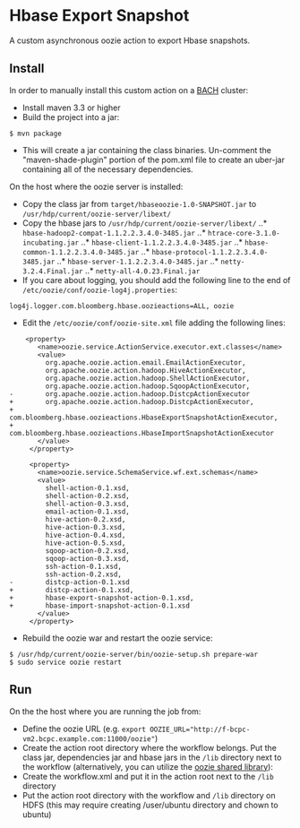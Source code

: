 # Hbase Export Snapshot
A custom asynchronous oozie action to export Hbase snapshots.

## Install
In order to manually install this custom action on a
[BACH](https://github.com/bloomberg/chef-bach) cluster:
- Install maven 3.3 or higher
- Build the project into a jar:
```
$ mvn package
```
- This will create a jar containing the class binaries. Un-comment the "maven-shade-plugin" portion of the pom.xml file to create an uber-jar containing all of the necessary dependencies.

On the host where the oozie server is installed:
- Copy the class jar from `target/hbaseoozie-1.0-SNAPSHOT.jar` to `/usr/hdp/current/oozie-server/libext/`
- Copy the hbase jars to `/usr/hdp/current/oozie-server/libext/`
..* `hbase-hadoop2-compat-1.1.2.2.3.4.0-3485.jar`
..* `htrace-core-3.1.0-incubating.jar`
..* `hbase-client-1.1.2.2.3.4.0-3485.jar`
..* `hbase-common-1.1.2.2.3.4.0-3485.jar`
..* `hbase-protocol-1.1.2.2.3.4.0-3485.jar`
..* `hbase-server-1.1.2.2.3.4.0-3485.jar`
..* `netty-3.2.4.Final.jar`
..* `netty-all-4.0.23.Final.jar`
- If you care about logging, you should add the following line to the end of `/etc/oozie/conf/oozie-log4j.properties`:
```
log4j.logger.com.bloomberg.hbase.oozieactions=ALL, oozie
```
- Edit the `/etc/oozie/conf/oozie-site.xml` file adding the following lines:
```
    <property>
       <name>oozie.service.ActionService.executor.ext.classes</name>
       <value>
         org.apache.oozie.action.email.EmailActionExecutor,
         org.apache.oozie.action.hadoop.HiveActionExecutor,
         org.apache.oozie.action.hadoop.ShellActionExecutor,
         org.apache.oozie.action.hadoop.SqoopActionExecutor,
-        org.apache.oozie.action.hadoop.DistcpActionExecutor
+        org.apache.oozie.action.hadoop.DistcpActionExecutor,
+        com.bloomberg.hbase.oozieactions.HbaseExportSnapshotActionExecutor,
+        com.bloomberg.hbase.oozieactions.HbaseImportSnapshotActionExecutor
       </value>
     </property>

     <property>
       <name>oozie.service.SchemaService.wf.ext.schemas</name>
       <value>
         shell-action-0.1.xsd,
         shell-action-0.2.xsd,
         shell-action-0.3.xsd,
         email-action-0.1.xsd,
         hive-action-0.2.xsd,
         hive-action-0.3.xsd,
         hive-action-0.4.xsd,
         hive-action-0.5.xsd,
         sqoop-action-0.2.xsd,
         sqoop-action-0.3.xsd,
         ssh-action-0.1.xsd,
         ssh-action-0.2.xsd,
-        distcp-action-0.1.xsd
+        distcp-action-0.1.xsd,
+        hbase-export-snapshot-action-0.1.xsd,
+        hbase-import-snapshot-action-0.1.xsd
       </value>
     </property>
```
- Rebuild the oozie war and restart the oozie service:
```
$ /usr/hdp/current/oozie-server/bin/oozie-setup.sh prepare-war
$ sudo service oozie restart
```

## Run
On the the host where you are running the job from:
- Define the oozie URL (e.g. `export OOZIE_URL="http://f-bcpc-vm2.bcpc.example.com:11000/oozie"`)
- Create the action root directory where the workflow belongs. Put the class jar, dependencies jar and hbase jars in the `/lib` directory next to the workflow (alternatively, you can utilize the [oozie shared library](http://blog.cloudera.com/blog/2014/05/how-to-use-the-sharelib-in-apache-oozie-cdh-5/)): 
- Create the workflow.xml and put it in the action root next to the `/lib` directory
- Put the action root directory with the workflow and `/lib` directory on HDFS (this may require creating /user/ubuntu directory and chown to ubuntu)
